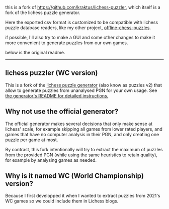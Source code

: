 this is a fork of https://github.com/kraktus/lichess-puzzler, which itself is a fork of the lichess puzzle generator.

Here the exported csv format is customized to be compatible with lichess puzzle database readers, like my other project, [offline-chess-puzzles](https://github.com/brianch/offline-chess-puzzles).

if possible, I'll also try to make a GUI and some other changes to make it more convenient to generate puzzles from our own games.

below is the original readme.


------

lichess puzzler (WC version)
----------------------------

This is a fork of the [lichess puzzle generator](https://github.com/ornicar/lichess-puzzler) (also know as puzzles v2) that allow to generate puzzles from unanalysed PGN for your own usage. See [the generator's README for detailed instructions.](https://github.com/kraktus/lichess-puzzler/tree/WC/generator#readme)

Why not use the official generator?
-----------------------------------

The official generator makes several decisions that only make sense at lichess' scale, for example skipping all games from lower rated players, and games that have no computer analysis in their PGN, and only creating one puzzle per game at most.

By contrast, this fork intentionally will try to extract the maximum of puzzles from the provided PGN (while using the same heuristics to retain quality), for example by analysing games as needed.

Why is it named WC (World Championship) version?
------------------------------------------------

Because I first developped it when I wanted to extract puzzles from 2021's WC games so we could include them in Lichess blogs.
